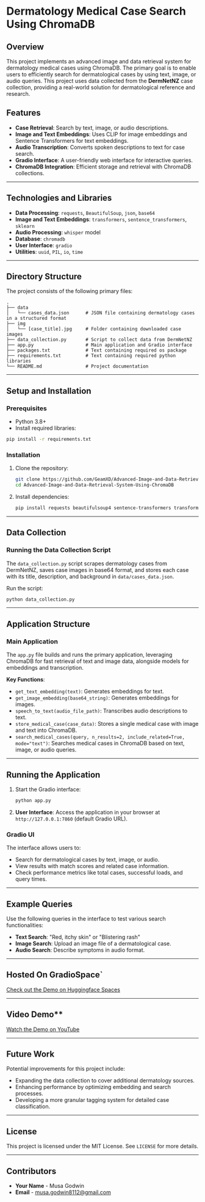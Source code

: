 # Dermatology Medical Case Search Using ChromaDB

## Overview
This project implements an advanced image and data retrieval system for dermatology medical cases using ChromaDB. The primary goal is to enable users to efficiently search for dermatological cases by using text, image, or audio queries. This project uses data collected from the **DermNetNZ** case collection, providing a real-world solution for dermatological reference and research.

## Features
- **Case Retrieval**: Search by text, image, or audio descriptions.
- **Image and Text Embeddings**: Uses CLIP for image embeddings and Sentence Transformers for text embeddings.
- **Audio Transcription**: Converts spoken descriptions to text for case search.
- **Gradio Interface**: A user-friendly web interface for interactive queries.
- **ChromaDB Integration**: Efficient storage and retrieval with ChromaDB collections.

---

## Technologies and Libraries

- **Data Processing**: `requests`, `BeautifulSoup`, `json`, `base64`
- **Image and Text Embeddings**: `transformers`, `sentence_transformers`, `sklearn`
- **Audio Processing**: `whisper` model
- **Database**: `chromadb`
- **User Interface**: `gradio`
- **Utilities**: `uuid`, `PIL`, `io`, `time`

---

## Directory Structure
The project consists of the following primary files:

```plaintext
.
├── data
│   └── cases_data.json      # JSON file containing dermatology cases in a structured format
├── img
│   └── [case_title].jpg     # Folder containing downloaded case images
├── data_collection.py       # Script to collect data from DermNetNZ
├── app.py                   # Main application and Gradio interface
├── packages.txt             # Text containing required os package
├── requirements.txt         # Text containing required python libraries
└── README.md                # Project documentation
```

---

## Setup and Installation

### Prerequisites
- Python 3.8+
- Install required libraries:
```bash
pip install -r requirements.txt
```

### Installation

1. Clone the repository:
   ```bash
   git clone https://github.com/GeamXD/Advanced-Image-and-Data-Retrieval-System-Using-ChromaDB.git
   cd Advanced-Image-and-Data-Retrieval-System-Using-ChromaDB
   ```

2. Install dependencies:
   ```bash
   pip install requests beautifulsoup4 sentence-transformers transformers chromadb gradio
   ```

---

## Data Collection

### Running the Data Collection Script
The `data_collection.py` script scrapes dermatology cases from DermNetNZ, saves case images in base64 format, and stores each case with its title, description, and background in `data/cases_data.json`.

Run the script:
```bash
python data_collection.py
```

---

## Application Structure

### Main Application
The `app.py` file builds and runs the primary application, leveraging ChromaDB for fast retrieval of text and image data, alongside models for embeddings and transcription.

**Key Functions**:
- `get_text_embedding(text)`: Generates embeddings for text.
- `get_image_embedding(base64_string)`: Generates embeddings for images.
- `speech_to_text(audio_file_path)`: Transcribes audio descriptions to text.
- `store_medical_case(case_data)`: Stores a single medical case with image and text into ChromaDB.
- `search_medical_cases(query, n_results=2, include_related=True, mode="text")`: Searches medical cases in ChromaDB based on text, image, or audio queries.

---

## Running the Application

1. Start the Gradio interface:
   ```bash
   python app.py
   ```
2. **User Interface**: Access the application in your browser at `http://127.0.0.1:7860` (default Gradio URL).

### Gradio UI
The interface allows users to:
- Search for dermatological cases by text, image, or audio.
- View results with match scores and related case information.
- Check performance metrics like total cases, successful loads, and query times.

---

## Example Queries
Use the following queries in the interface to test various search functionalities:
- **Text Search**: "Red, itchy skin" or "Blistering rash"
- **Image Search**: Upload an image file of a dermatological case.
- **Audio Search**: Describe symptoms in audio format.

---
## Hosted On GradioSpace`
[Check out the Demo on Huggingface Spaces](https://huggingface.co/spaces/geamxd/Dermatology-Case)

---

## Video Demo**
[Watch the Demo on YouTube](??)


---


## Future Work
Potential improvements for this project include:
- Expanding the data collection to cover additional dermatology sources.
- Enhancing performance by optimizing embedding and search processes.
- Developing a more granular tagging system for detailed case classification.

---

## License
This project is licensed under the MIT License. See `LICENSE` for more details.

---

## Contributors
- **Your Name** - Musa Godwin
- **Email** - musa.godwin8112@gmail.com